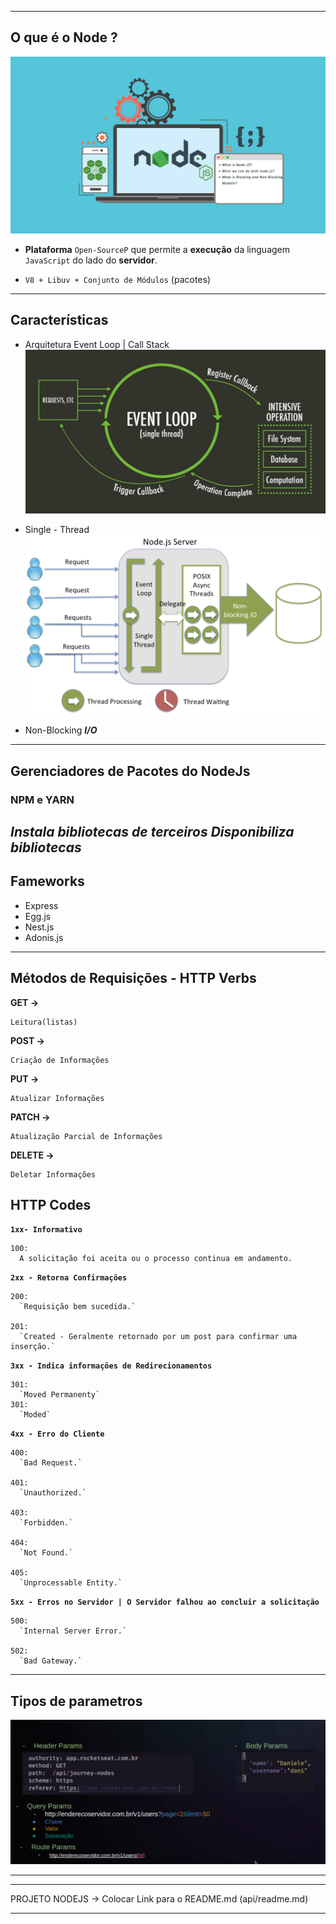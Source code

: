 
---

  ## O que é o Node ? 
![capa github](.vscode/img/node03.jpg) 

  * **Plataforma** `Open-SourceP` que permite a **execução** da linguagem `JavaScript` do lado do **servidor**.

  * `V8 + Libuv + Conjunto de Módulos` (pacotes)
---

  ## Características  

  * Arquitetura Event Loop | Call Stack 
   ![Event Loop](.vscode/img/event_loop.png)


  * Single - Thread 
  ![Event Loop](.vscode/img/threading_single_node.png)

  * Non-Blocking ***I/O***

---
  ## Gerenciadores de Pacotes do NodeJs  

  ### NPM e YARN

  ***Instala bibliotecas de terceiros***
  ***Disponibiliza bibliotecas***
---

  ## Fameworks

  * Express
  * Egg.js
  * Nest.js
  * Adonis.js

---

  ## Métodos de Requisições - HTTP Verbs

  **GET ->**
  
    Leitura(listas)
  
  **POST ->**
  
    Criação de Informações
  
  **PUT ->**
  
    Atualizar Informações
  
  **PATCH ->**
    
    Atualização Parcial de Informações
  
  **DELETE ->**
    
    Deletar Informações

  ## HTTP Codes

  **`1xx- Informativo`**

    100:
      A solicitação foi aceita ou o processo continua em andamento.
    
  **`2xx - Retorna Confirmações`**
  
    200: 
      `Requisição bem sucedida.`
    
    201:
      `Created - Geralmente retornado por um post para confirmar uma inserção.`
  
  **`3xx - Indica informações de Redirecionamentos`**
    
    301:
      `Moved Permanenty`
    301:
      `Moded`
 

  **`4xx - Erro do Cliente`**
  
    400:
      `Bad Request.`
    
    401:
      `Unauthorized.`
    
    403:
      `Forbidden.`
    
    404:
      `Not Found.`

    405:
      `Unprocessable Entity.`

  **`5xx - Erros no Servidor | O Servidor falhou ao concluir a solicitação`**

    500:
      `Internal Server Error.`

    502:
      `Bad Gateway.`

---
  ## Tipos de parametros
  
  ![Tips Paramter](.vscode/img/ParametrosRequisicoes.jpeg)

---

--- 
  PROJETO NODEJS
  -> Colocar Link para o README.md (api/readme.md)

---